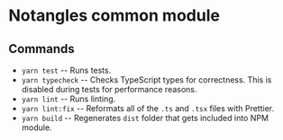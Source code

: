 # Notangles common module

## Commands

* `yarn test` -- Runs tests.
* `yarn typecheck` -- Checks TypeScript types for correctness. This is disabled during tests for performance reasons.
* `yarn lint` -- Runs linting.
* `yarn lint:fix` -- Reformats all of the `.ts` and `.tsx` files with Prettier.
* `yarn build` -- Regenerates `dist` folder that gets included into NPM module.
